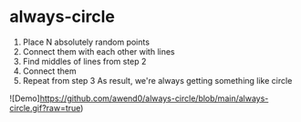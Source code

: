 # always-circle
1) Place N absolutely random points
2) Connect them with each other with lines
3) Find middles of lines from step 2
4) Connect them
5) Repeat from step 3
As result, we're always getting something like circle

![Demo]https://github.com/awend0/always-circle/blob/main/always-circle.gif?raw=true)
